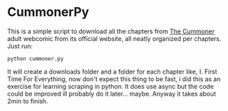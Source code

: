 # CummonerPy
This is a simple script to download all the chapters from [The Cummoner](https://totempole666.com/) adult webcomic from its official website, all neatly organized per chapters.  
Just run:
```
python cummoner.py
```
It will create a downloads folder and a folder for each chapter like, I. First Time For Everything, now don't expect this thing to be fast, i did this as an exercise for learning scraping in python. It does use async but the code could be improved ill probably do it later... maybe. Anyway it takes about 2min to finish.